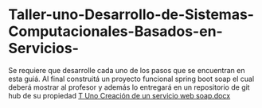 # Taller-uno-Desarrollo-de-Sistemas-Computacionales-Basados-en-Servicios-
Se requiere que desarrolle cada uno de los pasos que se encuentran en esta guiá. Al final construitá un proyecto funcional spring boot soap el cual deberá mostrar al profesor y además lo entregará en un repositorio de git hub de su propiedad
[T Uno Creación de un servicio web soap.docx](https://github.com/user-attachments/files/16683633/T.Uno.Creacion.de.un.servicio.web.soap.docx)
